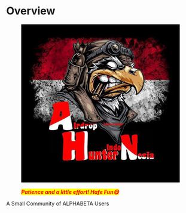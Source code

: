
# Overview

<figure><img src=".gitbook/assets/IMG_20221201_190245_029.jpg" alt=""><figcaption><p><em><mark style="color:red;"><strong>Patience and a little effort! Hafe Fun😋</strong></mark></em></p></figcaption></figure>


A Small Community of ALPHABETA Users
